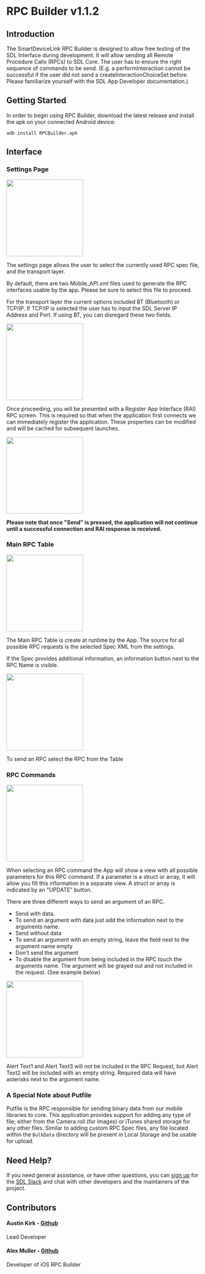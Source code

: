 # RPC Builder v1.1.2

## Introduction
The SmartDeviceLink RPC Builder is designed to allow free testing of the SDL Interface during development. It will allow sending all Remote Procedure Calls (RPCs) to SDL Core. The user has to ensure the right sequence of commands to be send. (E.g. a performInteraction cannot be successful if the user did not send a createInteractionChoiceSet before. Please familiarize yourself with the SDL App Developer documentation.)

## Getting Started
In order to begin using RPC Builder, download the latest release and install the apk on your connected Android device:
```
adb install RPCBuilder.apk
```

## Interface

### Settings Page
<img src=ReadmeFiles/Settings.png width=200 />

The settings page allows the user to select the currently used RPC spec file, and the transport layer.

By default, there are two Mobile_API.xml files used to generate the RPC interfaces usable by the app. Please be sure to select this file to proceed.

For the transport layer the current options included BT (Bluetooth) or TCP/IP. If TCP/IP is selected the user has to input the SDL Server IP Address and Port. If using BT, you can disregard these two fields.

<img src=ReadmeFiles/RAI.png width=200 />

Once proceeding, you will be presented with a Register App Interface (RAI) RPC screen. This is required so that when the application first connects we can immediately register the application. These properties can be modified and will be cached for subsequent launches.

<img src=ReadmeFiles/Connecting.png width=200 />

__Please note that once "Send" is pressed, the application will not continue until a successful connection and RAI response is received.__

### Main RPC Table

<img src=ReadmeFiles/Requests.png width=200 />

The Main RPC Table is create at runtime by the App. The source for all possible RPC requests is the selected Spec XML from the settings.

If the Spec provides additional information, an information button next to the RPC Name is visible.

<img src=ReadmeFiles/RequestInfo.png width=200 />

To send an RPC select the RPC from the Table

### RPC Commands

<img src=ReadmeFiles/Requests.png width=200 />

When selecting an RPC command the App will show a view with all possible parameters for this RPC command. If a parameter is a struct or array, it will allow you fill this information in a separate view. A struct or array is indicated by an "UPDATE" button.

There are three different ways to send an argument of an RPC.

* Send with data.
 * To send an argument with data just add the information next to the arguments name.
* Send without data
 * To send an argument with an empty string, leave the field next to the argument name empty
* Don't send the argument
 * To disable the argument from being included in the RPC touch the arguments name. The argument will be grayed out and not included in the request. (See example below)

<img src=ReadmeFiles/EnableDisable.png width=200 />

Alert Text1 and Alert Text3 will not be included in the RPC Request, but Alert Text2 will be included with an empty string.
Required data will have asterisks next to the argument name.

### A Special Note about Putfile
Putfile is the RPC responsible for sending binary data from our mobile libraries to core. This application provides support for adding any type of file; either from the Camera roll (for images) or iTunes shared storage for any other files. Similar to adding custom RPC Spec files, any file located within the `BulkData` directory will be present in Local Storage and be usable for upload.

## Need Help?
If you need general assistance, or have other questions, you can [sign up](http://slack.smartdevicelink.org/) for the [SDL Slack](https://smartdevicelink.slack.com/) and chat with other developers and the maintainers of the project.

## Contributors
#### Austin Kirk - [Github](https://github.com/askirk)
Lead Developer

#### Alex Muller - [Github](https://github.com/asm09fsu)
Developer of iOS RPC Builder
